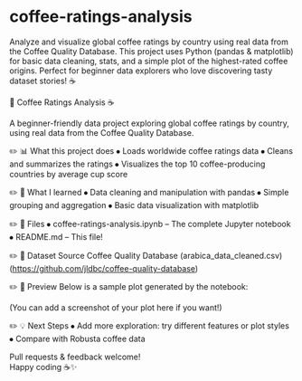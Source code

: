 # coffee-ratings-analysis
Analyze and visualize global coffee ratings by country using real data from the Coffee Quality Database.   This project uses Python (pandas &amp; matplotlib) for basic data cleaning, stats, and a simple plot of the highest-rated coffee origins.   Perfect for beginner data explorers who love discovering tasty dataset stories! ☕️

📌 Coffee Ratings Analysis ☕️

A beginner-friendly data project exploring global coffee ratings by country, using real data from the Coffee Quality Database.

✏️ 📊 What this project does
⦁ Loads worldwide coffee ratings data
⦁ Cleans and summarizes the ratings
⦁ Visualizes the top 10 coffee-producing countries by average cup score

✏️ 🚀 What I learned
⦁ Data cleaning and manipulation with pandas
⦁ Simple grouping and aggregation
⦁ Basic data visualization with matplotlib

✏️ 📂 Files
⦁ coffee-ratings-analysis.ipynb – The complete Jupyter notebook
⦁ README.md – This file!

✏️ 🔗 Dataset Source
Coffee Quality Database (arabica_data_cleaned.csv) (https://github.com/jldbc/coffee-quality-database)

✏️ 👀 Preview
Below is a sample plot generated by the notebook:

(You can add a screenshot of your plot here if you want!)

✏️ 💡 Next Steps
⦁ Add more exploration: try different features or plot styles
⦁ Compare with Robusta coffee data

Pull requests & feedback welcome!  
Happy coding ☕️✨
